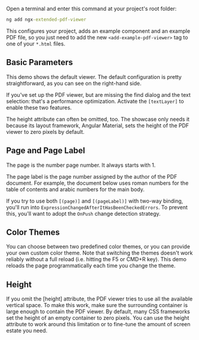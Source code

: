 Open a terminal and enter this command at your project's root folder:

```cmd
ng add ngx-extended-pdf-viewer
```

This configures your project, adds an example component and an example PDF file, so you just need to add the new `<add-example-pdf-viewer>` tag to one of your `*.html` files.

## Basic Parameters

This demo shows the default viewer. The default configuration is pretty straightforward, as you can see on the right-hand side.

If you've set up the PDF viewer, but are missing the find dialog and the text selection: that's a performance optimization. Activate the `[textLayer]` to enable these two features.

The height attribute can often be omitted, too. The showcase only needs it because its layout framework, Angular Material, sets the height of the PDF viewer to zero pixels by default.

## Page and Page Label

The page is the number page number. It always starts with 1.

The page label is the page number assigned by the author of the PDF document. For example, the document below uses roman numbers for the table of contents and arabic numbers for the main body.

If you try to use both `[(page)]` and `[(pageLabel)]` with two-way binding, you'll run into `ExpressionChangedAfterItHasBeenCheckedErrors`. To prevent this, you'll want to adopt the `OnPush` change detection strategy.

## Color Themes

You can choose between two predefined color themes, or you can provide your own custom color theme. Note that switching the themes doesn't work reliably without a full reload (i.e. hitting the F5 or CMD+R key). This demo reloads the page programmatically each time you change the theme.

## Height

If you omit the [height] attribute, the PDF viewer tries to use all the available vertical space. To make this work, make sure the surrounding container is large enough to contain the PDF viewer. By default, many CSS frameworks set the height of an empty container to zero pixels. You can use the height attribute to work around this limitation or to fine-tune the amount of screen estate you need.
